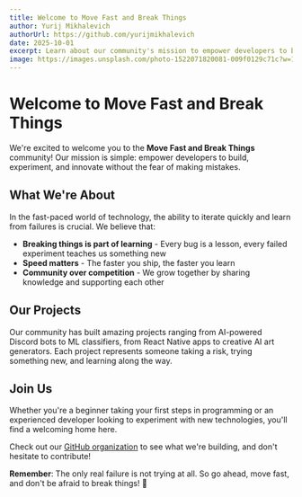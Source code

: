 ```yaml
---
title: Welcome to Move Fast and Break Things
author: Yurij Mikhalevich
authorUrl: https://github.com/yurijmikhalevich
date: 2025-10-01
excerpt: Learn about our community's mission to empower developers to build, experiment, and innovate without fear.
image: https://images.unsplash.com/photo-1522071820081-009f0129c71c?w=1200&h=630&fit=crop
---
```


# Welcome to Move Fast and Break Things

We're excited to welcome you to the **Move Fast and Break Things** community! Our mission is simple: empower developers to build, experiment, and innovate without the fear of making mistakes.

## What We're About

In the fast-paced world of technology, the ability to iterate quickly and learn from failures is crucial. We believe that:

- **Breaking things is part of learning** - Every bug is a lesson, every failed experiment teaches us something new
- **Speed matters** - The faster you ship, the faster you learn
- **Community over competition** - We grow together by sharing knowledge and supporting each other

## Our Projects

Our community has built amazing projects ranging from AI-powered Discord bots to ML classifiers, from React Native apps to creative AI art generators. Each project represents someone taking a risk, trying something new, and learning along the way.

## Join Us

Whether you're a beginner taking your first steps in programming or an experienced developer looking to experiment with new technologies, you'll find a welcoming home here.

Check out our [GitHub organization](https://github.com/move-fast-and-break-things) to see what we're building, and don't hesitate to contribute!

**Remember**: The only real failure is not trying at all. So go ahead, move fast, and don't be afraid to break things! 🚀
